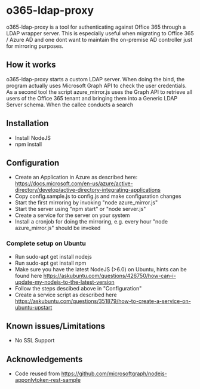 # o365-ldap-proxy
o365-ldap-proxy is a tool for authenticating against Office 365 through a LDAP wrapper server. This is especially useful when migrating to Office 365 / Azure AD and one dont want to maintain the on-premise AD controller just for mirroring purposes.

## How it works
o365-ldap-proxy starts a custom LDAP server. When doing the bind, the program actually uses Microsoft Graph API to check the user credentials. 
As a second tool the script azure_mirror.js uses the Graph API to retrieve all users of the Office 365 tenant and bringing them into a Generic LDAP Server schema.
When the callee conducts a search

## Installation
 * Install NodeJS
 * npm install
 
## Configuration
 * Create an Application in Azure as described here: https://docs.microsoft.com/en-us/azure/active-directory/develop/active-directory-integrating-applications 
 * Copy config.sample.js to config.js and make configuration changes
 * Start the first mirroring by invoking "node azure_mirror.js"
 * Start the server using "npm start" or "node server.js"
 * Create a service for the server on your system
 * Install a cronjob for doing the mirroring, e.g. every hour "node azure_mirror.js" should be invoked

### Complete setup on Ubuntu 
 * Run sudo-apt get install nodejs
 * Run sudo-apt get install npm
 * Make sure you have the latest NodeJS (>6.0) on Ubuntu, hints can be found here https://askubuntu.com/questions/426750/how-can-i-update-my-nodejs-to-the-latest-version
 * Follow the steps descibed above in "Configuration"
 * Create a service script as described here https://askubuntu.com/questions/351879/how-to-create-a-service-on-ubuntu-upstart

## Known issues/Limitations
 * No SSL Support
 
## Acknowledgements
 * Code reused from https://github.com/microsoftgraph/nodejs-apponlytoken-rest-sample
